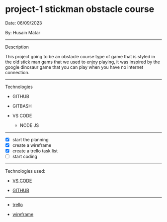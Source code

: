 # project-1 stickman obstacle course

Date: 06/09/2023

By: Husain Matar

***
Description

This project going to be an obstacle course type of game that is styled in the old stick man gams that we used to enjoy playing, it was inspired by the google dinosaur game that you can play when you have no internet connection.

***
Technologies

* GITHUB

* GITBASH

* VS CODE

   * NODE JS


***

- [x] start the planning 
- [x] create a wireframe
- [x] create a trello task list
- [ ] start coding

***

Technologies used:

* [VS CODE](https://code.visualstudio.com/)

* [GITHUB](https://github.com/)

***

 * [trello](https://trello.com/invite/b/oAm1XgDu/ATTI54f53f3477b0b07376973155d378f23fE15EBCDB/project-1)

* [wireframe](https://drive.google.com/file/d/13m7P5kAE4c0DyIlqnLipA4ll_yS1GPzU/view?usp=drive_link) 